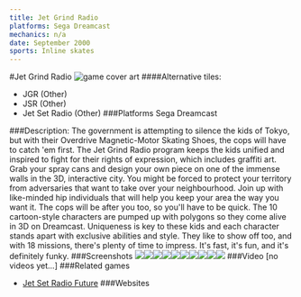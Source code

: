 ```yaml
---
title: Jet Grind Radio
platforms: Sega Dreamcast
mechanics: n/a
date: September 2000
sports: Inline skates
---
```

#Jet Grind Radio
![game cover art](//images.igdb.com/igdb/image/upload/t_cover_big/k9o1syyx1u6qeo9ofjyd.jpg "Logo Title Text 1")
####Alternative tiles:
* JGR (Other)
* JSR (Other)
* Jet Set Radio (Other)
###Platforms
Sega Dreamcast

###Description:
The government is attempting to silence the kids of Tokyo, but with their Overdrive Magnetic-Motor Skating Shoes, the cops will have to catch 'em first. The Jet Grind Radio program keeps the kids unified and inspired to fight for their rights of expression, which includes graffiti art. Grab your spray cans and design your own piece on one of the immense walls in the 3D, interactive city. You might be forced to protect your territory from adversaries that want to take over your neighbourhood. Join up with like-minded hip individuals that will help you keep your area the way you want it. The cops will be after you too, so you'll have to be quick. The 10 cartoon-style characters are pumped up with polygons so they come alive in 3D on Dreamcast. Uniqueness is key to these kids and each character stands apart with exclusive abilities and style. They like to show off too, and with 18 missions, there's plenty of time to impress. It's fast, it's fun, and it's definitely funky.
###Screenshots
<a target="_blank" href="//images.igdb.com/igdb/image/upload/t_cover_big/tyfieiqko8ouzkjs39dw.jpg"><img src="//images.igdb.com/igdb/image/upload/t_thumb/tyfieiqko8ouzkjs39dw.jpg"/></a><a target="_blank" href="//images.igdb.com/igdb/image/upload/t_cover_big/n1cy48rhcy2shvtrjzsm.jpg"><img src="//images.igdb.com/igdb/image/upload/t_thumb/n1cy48rhcy2shvtrjzsm.jpg"/></a><a target="_blank" href="//images.igdb.com/igdb/image/upload/t_cover_big/o9zahxjmyjyj3225ofqy.jpg"><img src="//images.igdb.com/igdb/image/upload/t_thumb/o9zahxjmyjyj3225ofqy.jpg"/></a><a target="_blank" href="//images.igdb.com/igdb/image/upload/t_cover_big/hflg42mudktj0chof9ej.jpg"><img src="//images.igdb.com/igdb/image/upload/t_thumb/hflg42mudktj0chof9ej.jpg"/></a><a target="_blank" href="//images.igdb.com/igdb/image/upload/t_cover_big/cbdvspbjdlv1ogcwth6m.jpg"><img src="//images.igdb.com/igdb/image/upload/t_thumb/cbdvspbjdlv1ogcwth6m.jpg"/></a><a target="_blank" href="//images.igdb.com/igdb/image/upload/t_cover_big/f6uqpckxepyhxnyjhjgz.jpg"><img src="//images.igdb.com/igdb/image/upload/t_thumb/f6uqpckxepyhxnyjhjgz.jpg"/></a><a target="_blank" href="//images.igdb.com/igdb/image/upload/t_cover_big/st17tcwvv8jodrbw2dkn.jpg"><img src="//images.igdb.com/igdb/image/upload/t_thumb/st17tcwvv8jodrbw2dkn.jpg"/></a><a target="_blank" href="//images.igdb.com/igdb/image/upload/t_cover_big/forbnupcwobkbnavhh3j.jpg"><img src="//images.igdb.com/igdb/image/upload/t_thumb/forbnupcwobkbnavhh3j.jpg"/></a><a target="_blank" href="//images.igdb.com/igdb/image/upload/t_cover_big/oghtvbhbfsyqdbbkudl5.jpg"><img src="//images.igdb.com/igdb/image/upload/t_thumb/oghtvbhbfsyqdbbkudl5.jpg"/></a><a target="_blank" href="//images.igdb.com/igdb/image/upload/t_cover_big/smcila7f8mbaqoatdgpx.jpg"><img src="//images.igdb.com/igdb/image/upload/t_thumb/smcila7f8mbaqoatdgpx.jpg"/></a>
###Video
[no videos yet...]
###Related games
* [Jet Set Radio Future](/games/jet-set-radio-future-1570/)
###Websites


